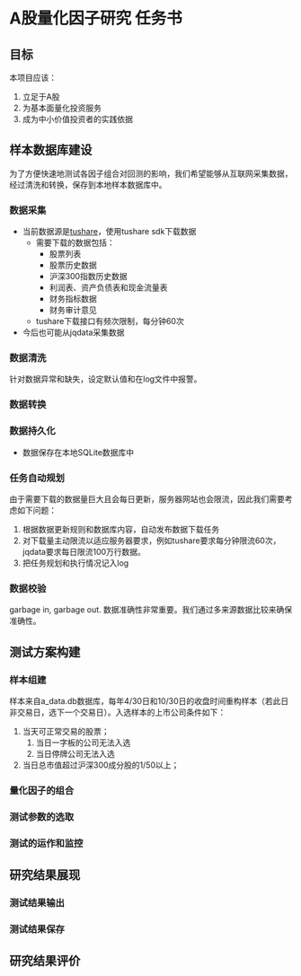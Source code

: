 # A股量化因子研究 任务书

## 目标
本项目应该：
1. 立足于A股
2. 为基本面量化投资服务
3. 成为中小价值投资者的实践依据

## 样本数据库建设
为了方便快速地测试各因子组合对回测的影响，我们希望能够从互联网采集数据，经过清洗和转换，保存到本地样本数据库中。

### 数据采集
- 当前数据源是[tushare](https://tushare.pro/document/2)，使用tushare sdk下载数据
    - 需要下载的数据包括：
        - 股票列表
        - 股票历史数据
        - 沪深300指数历史数据
        - 利润表、资产负债表和现金流量表
        - 财务指标数据
        - 财务审计意见
    - tushare下载接口有频次限制，每分钟60次
- 今后也可能从jqdata采集数据

### 数据清洗
针对数据异常和缺失，设定默认值和在log文件中报警。

### 数据转换

### 数据持久化
- 数据保存在本地SQLite数据库中

### 任务自动规划  
由于需要下载的数据量巨大且会每日更新，服务器网站也会限流，因此我们需要考虑如下问题：
1. 根据数据更新规则和数据库内容，自动发布数据下载任务
2. 对下载量主动限流以适应服务器要求，例如tushare要求每分钟限流60次，jqdata要求每日限流100万行数据。
3. 把任务规划和执行情况记入log

### 数据校验
garbage in, garbage out. 数据准确性非常重要。我们通过多来源数据比较来确保准确性。

## 测试方案构建
### 样本组建
样本来自a_data.db数据库，每年4/30日和10/30日的收盘时间重构样本（若此日非交易日，选下一个交易日）。入选样本的上市公司条件如下：
1. 当天可正常交易的股票；  
    1. 当日一字板的公司无法入选
    2. 当日停牌公司无法入选
2. 当日总市值超过沪深300成分股的1/50以上；
### 量化因子的组合
### 测试参数的选取
### 测试的运作和监控

## 研究结果展现
### 测试结果输出
### 测试结果保存

## 研究结果评价